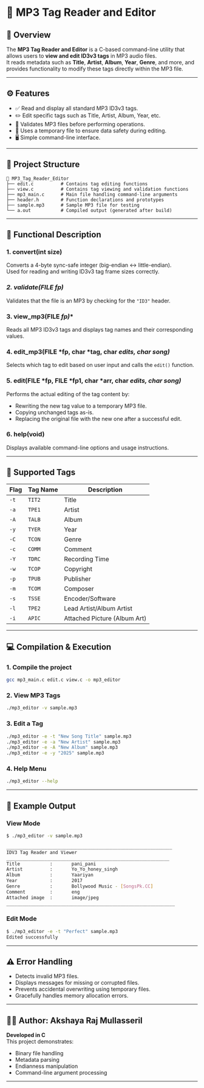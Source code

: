 # 🎵 MP3 Tag Reader and Editor

## 📘 Overview
The **MP3 Tag Reader and Editor** is a C-based command-line utility that allows users to **view and edit ID3v3 tags** in MP3 audio files.  
It reads metadata such as **Title**, **Artist**, **Album**, **Year**, **Genre**, and more, and provides functionality to modify these tags directly within the MP3 file.

---

## ⚙️ Features
- ✅ Read and display all standard MP3 ID3v3 tags.  
- ✏️ Edit specific tags such as Title, Artist, Album, Year, etc.  
- 🧩 Validates MP3 files before performing operations.  
- 🧱 Uses a temporary file to ensure data safety during editing.  
- 🖥️ Simple command-line interface.

---

## 🧩 Project Structure
```
📁 MP3_Tag_Reader_Editor
├── edit.c          # Contains tag editing functions
├── view.c          # Contains tag viewing and validation functions
├── mp3_main.c      # Main file handling command-line arguments
├── header.h        # Function declarations and prototypes
├── sample.mp3      # Sample MP3 file for testing
└── a.out           # Compiled output (generated after build)
```

---

## 🧠 Functional Description

### **1. convert(int size)**
Converts a 4-byte sync-safe integer (big-endian ↔ little-endian).  
Used for reading and writing ID3v3 tag frame sizes correctly.

### *2. validate(FILE *fp)**
Validates that the file is an MP3 by checking for the `"ID3"` header.

### 3. view_mp3(FILE *fp)**
Reads all MP3 ID3v3 tags and displays tag names and their corresponding values.

### 4. edit_mp3(FILE *fp, char *tag, char *edits, char *song)**
Selects which tag to edit based on user input and calls the `edit()` function.

### 5. edit(FILE *fp, FILE *fp1, char *arr, char *edits, char *song)**
Performs the actual editing of the tag content by:
- Rewriting the new tag value to a temporary MP3 file.
- Copying unchanged tags as-is.
- Replacing the original file with the new one after a successful edit.

### **6. help(void)**
Displays available command-line options and usage instructions.

---

## 🧾 Supported Tags

| Flag | Tag Name | Description |
|------|-----------|-------------|
| `-t` | `TIT2` | Title |
| `-a` | `TPE1` | Artist |
| `-A` | `TALB` | Album |
| `-y` | `TYER` | Year |
| `-C` | `TCON` | Genre |
| `-c` | `COMM` | Comment |
| `-Y` | `TDRC` | Recording Time |
| `-w` | `TCOP` | Copyright |
| `-p` | `TPUB` | Publisher |
| `-m` | `TCOM` | Composer |
| `-s` | `TSSE` | Encoder/Software |
| `-l` | `TPE2` | Lead Artist/Album Artist |
| `-i` | `APIC` | Attached Picture (Album Art) |

---

## 💻 Compilation & Execution

### **1. Compile the project**
```bash
gcc mp3_main.c edit.c view.c -o mp3_editor
```

### **2. View MP3 Tags**
```bash
./mp3_editor -v sample.mp3
```

### **3. Edit a Tag**
```bash
./mp3_editor -e -t "New Song Title" sample.mp3
./mp3_editor -e -a "New Artist" sample.mp3
./mp3_editor -e -A "New Album" sample.mp3
./mp3_editor -e -y "2025" sample.mp3
```

### **4. Help Menu**
```bash
./mp3_editor --help
```

---

## 🧩 Example Output

### **View Mode**
```bash
$ ./mp3_editor -v sample.mp3

_____________________________________________________________
IDV3 Tag Reader and Viewer
____________________________________________________________
Title           :       pani_pani
Artist          :       Yo_Yo_honey_singh
Album           :       Yaariyan
Year            :       2017
Genre           :       Bollywood Music - [SongsPk.CC]
Comment         :       eng
Attached image  :       image/jpeg
______________________________________________________________
```

### **Edit Mode**
```bash
$ ./mp3_editor -e -t "Perfect" sample.mp3
Edited successfully
```

---

## ⚠️ Error Handling
- Detects invalid MP3 files.
- Displays messages for missing or corrupted files.
- Prevents accidental overwriting using temporary files.
- Gracefully handles memory allocation errors.

---

## 🧑‍💻 Author: Akshaya Raj Mullasseril
**Developed in C**  
This project demonstrates:
- Binary file handling  
- Metadata parsing  
- Endianness manipulation  
- Command-line argument processing

---
